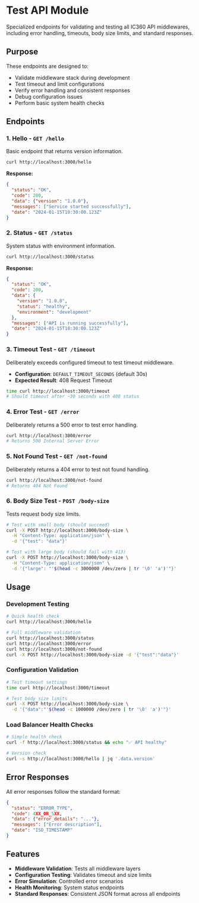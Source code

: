 # Test API Module

Specialized endpoints for validating and testing all IC360 API middlewares, including error handling, timeouts, body size limits, and standard responses.

## Purpose

These endpoints are designed to:
- Validate middleware stack during development
- Test timeout and limit configurations
- Verify error handling and consistent responses
- Debug configuration issues
- Perform basic system health checks

## Endpoints

### 1. Hello - `GET /hello`
Basic endpoint that returns version information.

```bash
curl http://localhost:3000/hello
```

**Response:**
```json
{
  "status": "OK",
  "code": 200,
  "data": {"version": "1.0.0"},
  "messages": ["Service started successfully"],
  "date": "2024-01-15T10:30:00.123Z"
}
```

### 2. Status - `GET /status`
System status with environment information.

```bash
curl http://localhost:3000/status
```

**Response:**
```json
{
  "status": "OK",
  "code": 200,
  "data": {
    "version": "1.0.0",
    "status": "healthy",
    "environment": "development"
  },
  "messages": ["API is running successfully"],
  "date": "2024-01-15T10:30:00.123Z"
}
```

### 3. Timeout Test - `GET /timeout`
Deliberately exceeds configured timeout to test timeout middleware.

- **Configuration**: `DEFAULT_TIMEOUT_SECONDS` (default 30s)
- **Expected Result**: 408 Request Timeout

```bash
time curl http://localhost:3000/timeout
# Should timeout after ~30 seconds with 408 status
```

### 4. Error Test - `GET /error`
Deliberately returns a 500 error to test error handling.

```bash
curl http://localhost:3000/error
# Returns 500 Internal Server Error
```

### 5. Not Found Test - `GET /not-found`
Deliberately returns a 404 error to test not found handling.

```bash
curl http://localhost:3000/not-found
# Returns 404 Not Found
```

### 6. Body Size Test - `POST /body-size`
Tests request body size limits.

```bash
# Test with small body (should succeed)
curl -X POST http://localhost:3000/body-size \
  -H "Content-Type: application/json" \
  -d '{"test": "data"}'

# Test with large body (should fail with 413)
curl -X POST http://localhost:3000/body-size \
  -H "Content-Type: application/json" \
  -d '{"large": "'$(head -c 3000000 /dev/zero | tr '\0' 'a')'"}'
```

## Usage

### Development Testing
```bash
# Quick health check
curl http://localhost:3000/hello

# Full middleware validation
curl http://localhost:3000/status
curl http://localhost:3000/error
curl http://localhost:3000/not-found
curl -X POST http://localhost:3000/body-size -d '{"test":"data"}'
```

### Configuration Validation
```bash
# Test timeout settings
time curl http://localhost:3000/timeout

# Test body size limits
curl -X POST http://localhost:3000/body-size \
  -d '{"data":"'$(head -c 1000000 /dev/zero | tr '\0' 'a')'"}'
```

### Load Balancer Health Checks
```bash
# Simple health check
curl -f http://localhost:3000/status && echo "✅ API healthy"

# Version check
curl -s http://localhost:3000/hello | jq '.data.version'
```

## Error Responses

All error responses follow the standard format:

```json
{
  "status": "ERROR_TYPE",
  "code": 4XX_OR_5XX,
  "data": {"error_details": "..."},
  "messages": ["Error description"],
  "date": "ISO_TIMESTAMP"
}
```

## Features

- **Middleware Validation**: Tests all middleware layers
- **Configuration Testing**: Validates timeout and size limits
- **Error Simulation**: Controlled error scenarios
- **Health Monitoring**: System status endpoints
- **Standard Responses**: Consistent JSON format across all endpoints 